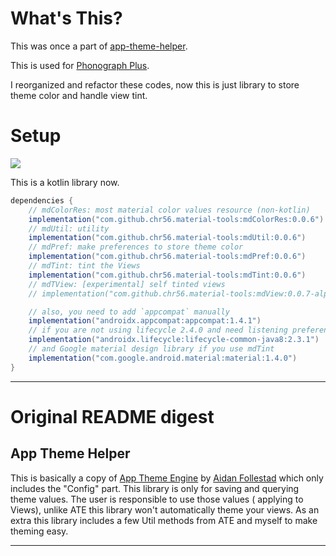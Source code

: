 # What's This?

This was once a part of [app-theme-helper](https://github.com/kabouzeid/app-theme-helper).

This is used for [Phonograph Plus](https://github.com/chr56/Phonograph_Plus).

I reorganized and refactor these codes, now this is just library to store theme color and handle
view tint.

# Setup

[![](https://jitpack.io/v/chr56/material-tools.svg)](https://jitpack.io/#chr56/material-tools)

This is a kotlin library now.

```groovy
dependencies {
    // mdColorRes: most material color values resource (non-kotlin)
    implementation("com.github.chr56.material-tools:mdColorRes:0.0.6")
    // mdUtil: utility
    implementation("com.github.chr56.material-tools:mdUtil:0.0.6")
    // mdPref: make preferences to store theme color
    implementation("com.github.chr56.material-tools:mdPref:0.0.6")
    // mdTint: tint the Views
    implementation("com.github.chr56.material-tools:mdTint:0.0.6")
    // mdTView: [experimental] self tinted views
    // implementation("com.github.chr56.material-tools:mdView:0.0.7-alpha01")

    // also, you need to add `appcompat` manually
    implementation("androidx.appcompat:appcompat:1.4.1")
    // if you are not using lifecycle 2.4.0 and need listening preference changes in mdPref
    implementation("androidx.lifecycle:lifecycle-common-java8:2.3.1")
    // and Google material design library if you use mdTint
    implementation("com.google.android.material:material:1.4.0")
}
```

---

# Original README digest

## App Theme Helper

This is basically a copy of [App Theme Engine](https://github.com/afollestad/app-theme-engine)
by [Aidan Follestad](https://github.com/afollestad) which only includes the "Config" part. This
library is only for saving and querying theme values. The user is responsible to use those values (
applying to Views), unlike ATE this library won't automatically theme your views. As an extra this
library includes a few Util methods from ATE and myself to make theming easy.

---